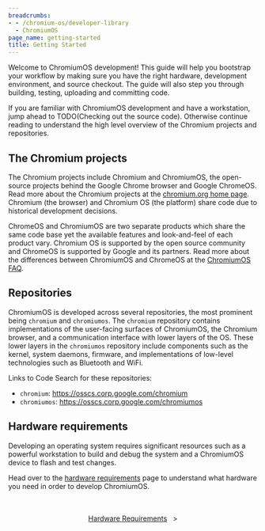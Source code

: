 ```yaml
---
breadcrumbs:
- - /chromium-os/developer-library
  - ChromiumOS
page_name: getting-started
title: Getting Started
---
```


Welcome to ChromiumOS development! This guide will help you bootstrap your
workflow by making sure you have the right hardware, development environment,
and source checkout. The guide will also step you through building, testing,
uploading and committing code.

If you are familiar with ChromiumOS development and have a workstation, jump
ahead to TODO(Checking out the source code). Otherwise continue reading to
understand the high level overview of the Chromium projects and repositories.

## The Chromium projects

The Chromium projects include Chromium and ChromiumOS, the open-source projects
behind the Google Chrome browser and Google ChromeOS. Read more about the
Chromium projects at the <a href="https://chromium.org/chromium-projects"
target="_blank">chromium.org home page</a>. Chromium (the browser) and Chromium
OS (the platform) share code due to historical development decisions.

ChromeOS and ChromiumOS are two separate products which share the same code
base yet the available features and look-and-feel of each product vary. Chromium
OS is supported by the open source community and ChromeOS is supported by
Google and its partners. Read more about the differences between ChromiumOS and
ChromeOS at the <a href="https://chromium.org/chromium-os/chromium-os-faq/"
target="_blank">ChromiumOS FAQ</a>.

## Repositories

ChromiumOS is developed across several repositories, the most prominent being
`chromium` and `chromiumos`. The `chromium` repository contains implementations
of the user-facing surfaces of ChromiumOS, the Chromium browser, and a
communication interface with lower layers of the OS. These lower layers in the
`chromiumos` repository include components such as the kernel, system daemons,
firmware, and implementations of low-level technologies such as Bluetooth and
WiFi.

Links to Code Search for these repositories:

* `chromium`: <a href="https://osscs.corp.google.com/chromium" target="_blank">
https://osscs.corp.google.com/chromium</href>
* `chromiumos`: <a href="https://osscs.corp.google.com/chromiumos"
target="_blank">https://osscs.corp.google.com/chromiumos</href>

## Hardware requirements

Developing an operating system requires significant resources such as a powerful
workstation to build and debug the system and a ChromiumOS device to flash and
test changes.

Head over to the [hardware
requirements](/chromium-os/developer-library/getting-started/hardware-requirements)
page to understand what hardware you need in order to develop ChromiumOS.

<div style="text-align: center; margin: 3rem 0 1rem 0;">
  <div style="margin: 0 1rem; display: inline-block;">
    <a href="/chromium-os/developer-library/getting-started/hardware-requirements">Hardware Requirements</a>
    <span style="margin-left: 0.5rem;">></span>
  </div>
</div>
